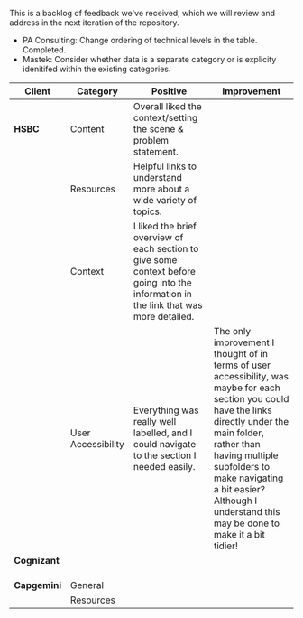 This is a backlog of feedback we've received, which we will review and address in the next iteration of the repository.

- PA Consulting: Change ordering of technical levels in the table. Completed.
- Mastek: Consider whether data is a separate category or is explicity idenitifed within the existing categories. 


|Client               | Category          | Positive     | Improvement      |
|---------------------|-------------------|--------------|------------------|
|**HSBC** | Content | Overall liked the context/setting the scene & problem statement. |  |  
| | Resources | Helpful links to understand more about a wide variety of topics. |  | 
| |  Context | I liked the brief overview of each section to give some context before going into the information in the link that was more detailed.|  |  
| | User Accessibility | Everything was really well labelled, and I could navigate to the section I needed easily. |The only improvement I thought of in terms of user accessibility, was maybe for each section you could have the links directly under the main folder, rather than having multiple subfolders to make navigating a bit easier? Although I understand this may be done to make it a bit tidier! | |
|**Cognizant**|  |  |  | 
| |  |  |  | 
| |  |  |  | 
| |  |  |  | 
|**Capgemini**| General |  |  | 
|  | Resources |  |  | 

